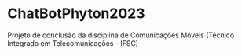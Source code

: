 # ChatBotPhyton2023
Projeto de conclusão da disciplina de Comunicações Móveis (Técnico Integrado em Telecomunicações - IFSC)
